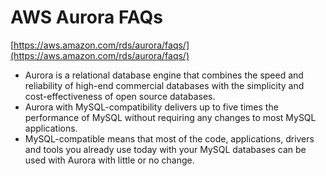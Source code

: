 # AWS Aurora FAQs

[https://aws.amazon.com/rds/aurora/faqs/](https://aws.amazon.com/rds/aurora/faqs/)

- Aurora is a relational database engine that combines the speed and reliability of high-end commercial databases with the simplicity and cost-effectiveness of open source databases.
- Aurora with MySQL-compatibility delivers up to five times the performance of MySQL without requiring any changes to most MySQL applications.
- MySQL-compatible means that most of the code, applications, drivers and tools you already use today with your MySQL databases can be used with Aurora with little or no change.
